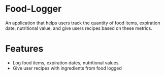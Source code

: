 # Food-Logger

An application that helps users track the quantity of food items, expiration date, nutritional value, and give users recipes based on these metrics.

# Features

- Log food items, expiration dates, nutritional values.
- Give user recipes with ingredients from food logged
